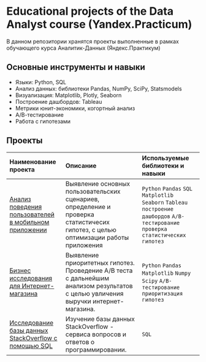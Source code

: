 # Educational projects of the Data Analyst course (Yandex.Practicum) #

В данном репозитории хранятся проекты выполненные в рамках обучающего курса Аналитик-Данных (Яндекс.Практикум)

## Основные инструменты и навыки

- Языки: Python, SQL
- Анализ данных: библиотеки Pandas, NumPy, SciPy, Statsmodels
-	Визуализация: Matplotlib, Plotly, Seaborn
-	Построение дашбордов: Tableau
-	Метрики юнит-экономики, когортный анализ
-	А/В-тестирование
-	Работа с гипотезами

## Проекты
| Наименование проекта | Описание | Используемые библиотеки и навыки | 
| :---------------------- | :---------------------- | :---------------------- |
| [Анализ поведения пользователей в мобильном приложении](https://github.com/Victoria-Shk/Projects/tree/main/Mobile%20app%20analysis) | Выявление основных пользовательских сценариев, определение и проверка статистичесих гипотез, с целью оптимизации работы приложения | `Python` `Pandas` `SQL` `Matplotlib` `Seaborn` `Tableau` `построение дашбордов` `A/B-тестирование` `проверка статистических гипотез` |
| [Бизнес исследования для Интернет-магазина](https://github.com/Victoria-Shk/Projects/tree/main/Business%20research) | Выявление приоритетных гипотез. Проведение А/В теста с дальнейшим анализом результатов с целью увличения выручки интернет-магазина.  | `Python` `Pandas` `Matplotlib` `Numpy` `Scipy` `A/B-тестирование` `приоритизация гипотез` |
| [Исследование базы данных StackOverflow с помощью SQL](https://github.com/Victoria-Shk/Projects/tree/main/SQL%20) | Изучение базы данных StackOverflow - сервиса вопросов и ответов о программировании. | `SQL` |



